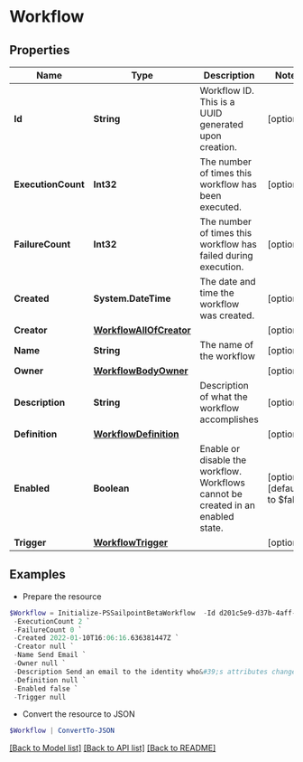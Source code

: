 # Workflow
## Properties

Name | Type | Description | Notes
------------ | ------------- | ------------- | -------------
**Id** | **String** | Workflow ID. This is a UUID generated upon creation. | [optional] 
**ExecutionCount** | **Int32** | The number of times this workflow has been executed. | [optional] 
**FailureCount** | **Int32** | The number of times this workflow has failed during execution. | [optional] 
**Created** | **System.DateTime** | The date and time the workflow was created. | [optional] 
**Creator** | [**WorkflowAllOfCreator**](WorkflowAllOfCreator.md) |  | [optional] 
**Name** | **String** | The name of the workflow | [optional] 
**Owner** | [**WorkflowBodyOwner**](WorkflowBodyOwner.md) |  | [optional] 
**Description** | **String** | Description of what the workflow accomplishes | [optional] 
**Definition** | [**WorkflowDefinition**](WorkflowDefinition.md) |  | [optional] 
**Enabled** | **Boolean** | Enable or disable the workflow.  Workflows cannot be created in an enabled state. | [optional] [default to $false]
**Trigger** | [**WorkflowTrigger**](WorkflowTrigger.md) |  | [optional] 

## Examples

- Prepare the resource
```powershell
$Workflow = Initialize-PSSailpointBetaWorkflow  -Id d201c5e9-d37b-4aff-af14-66414f39d569 `
 -ExecutionCount 2 `
 -FailureCount 0 `
 -Created 2022-01-10T16:06:16.636381447Z `
 -Creator null `
 -Name Send Email `
 -Owner null `
 -Description Send an email to the identity who&#39;s attributes changed. `
 -Definition null `
 -Enabled false `
 -Trigger null
```

- Convert the resource to JSON
```powershell
$Workflow | ConvertTo-JSON
```

[[Back to Model list]](../README.md#documentation-for-models) [[Back to API list]](../README.md#documentation-for-api-endpoints) [[Back to README]](../README.md)

